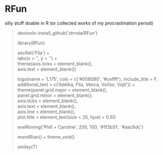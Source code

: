 # RFun
silly stuff doable in R (or collected works of my procrastination period)

> devtools::install_github('strnda/RFun') 
> 
> library(RFun)
> 
> secRet('Fíla') +    
>   labs(x = '', y = '') +    
>   theme(axis.ticks = element_blank(),    
>         axis.text = element_blank())
> 
> logo(name = 'L175', cols = c('#008080', '#ceffff'), include_title = F, additional_text = c('Adélka, Fíla, Venca, Vočko, Vojtí')) +    
>   theme(panel.grid.major = element_blank(),    
>         panel.grid.minor = element_blank(),    
>         axis.ticks = element_blank(),    
>         axis.text = element_blank(),    
>         axis.line = element_blank(),    
>         plot.title = element_text(size = 25, hjust = 0.5))    
> 
> eveRloving('Phill + Caroline', 200, 100, '#1f3b51', '#aac6dc')
> 
> mondRian() + theme_void()
> 
> smiley(T)
